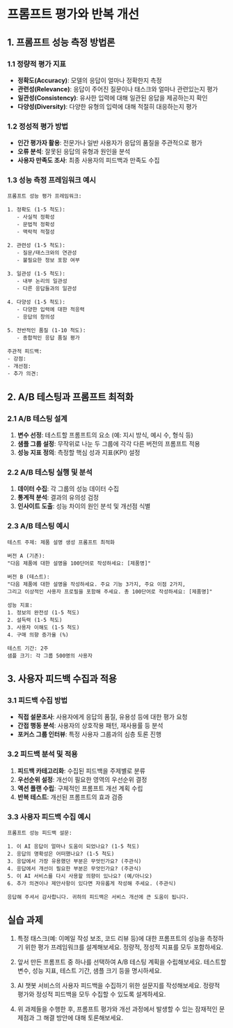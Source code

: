 # 프롬프트 평가와 반복 개선

## 1. 프롬프트 성능 측정 방법론

### 1.1 정량적 평가 지표

- **정확도(Accuracy)**: 모델의 응답이 얼마나 정확한지 측정
- **관련성(Relevance)**: 응답이 주어진 질문이나 태스크와 얼마나 관련있는지 평가
- **일관성(Consistency)**: 유사한 입력에 대해 일관된 응답을 제공하는지 확인
- **다양성(Diversity)**: 다양한 유형의 입력에 대해 적절히 대응하는지 평가

### 1.2 정성적 평가 방법

- **인간 평가자 활용**: 전문가나 일반 사용자가 응답의 품질을 주관적으로 평가
- **오류 분석**: 잘못된 응답의 유형과 원인을 분석
- **사용자 만족도 조사**: 최종 사용자의 피드백과 만족도 수집

### 1.3 성능 측정 프레임워크 예시

```
프롬프트 성능 평가 프레임워크:

1. 정확도 (1-5 척도):
   - 사실적 정확성
   - 문법적 정확성
   - 맥락적 적절성

2. 관련성 (1-5 척도):
   - 질문/태스크와의 연관성
   - 불필요한 정보 포함 여부

3. 일관성 (1-5 척도):
   - 내부 논리의 일관성
   - 다른 응답들과의 일관성

4. 다양성 (1-5 척도):
   - 다양한 입력에 대한 적응력
   - 응답의 창의성

5. 전반적인 품질 (1-10 척도):
   - 종합적인 응답 품질 평가

주관적 피드백:
- 강점:
- 개선점:
- 추가 의견:
```

## 2. A/B 테스팅과 프롬프트 최적화

### 2.1 A/B 테스팅 설계

1. **변수 선정**: 테스트할 프롬프트의 요소 (예: 지시 방식, 예시 수, 형식 등)
2. **샘플 그룹 설정**: 무작위로 나눈 두 그룹에 각각 다른 버전의 프롬프트 적용
3. **성능 지표 정의**: 측정할 핵심 성과 지표(KPI) 설정

### 2.2 A/B 테스팅 실행 및 분석

1. **데이터 수집**: 각 그룹의 성능 데이터 수집
2. **통계적 분석**: 결과의 유의성 검정
3. **인사이트 도출**: 성능 차이의 원인 분석 및 개선점 식별

### 2.3 A/B 테스팅 예시

```
테스트 주제: 제품 설명 생성 프롬프트 최적화

버전 A (기존):
"다음 제품에 대한 설명을 100단어로 작성하세요: [제품명]"

버전 B (테스트):
"다음 제품에 대한 설명을 작성하세요. 주요 기능 3가지, 주요 이점 2가지, 
그리고 이상적인 사용자 프로필을 포함해 주세요. 총 100단어로 작성하세요: [제품명]"

성능 지표:
1. 정보의 완전성 (1-5 척도)
2. 설득력 (1-5 척도)
3. 사용자 이해도 (1-5 척도)
4. 구매 의향 증가율 (%)

테스트 기간: 2주
샘플 크기: 각 그룹 500명의 사용자
```

## 3. 사용자 피드백 수집과 적용

### 3.1 피드백 수집 방법

- **직접 설문조사**: 사용자에게 응답의 품질, 유용성 등에 대한 평가 요청
- **간접 행동 분석**: 사용자의 상호작용 패턴, 재사용률 등 분석
- **포커스 그룹 인터뷰**: 특정 사용자 그룹과의 심층 토론 진행

### 3.2 피드백 분석 및 적용

1. **피드백 카테고리화**: 수집된 피드백을 주제별로 분류
2. **우선순위 설정**: 개선이 필요한 영역의 우선순위 결정
3. **액션 플랜 수립**: 구체적인 프롬프트 개선 계획 수립
4. **반복 테스트**: 개선된 프롬프트의 효과 검증

### 3.3 사용자 피드백 수집 예시

```
프롬프트 성능 피드백 설문:

1. 이 AI 응답이 얼마나 도움이 되었나요? (1-5 척도)
2. 응답의 명확성은 어떠했나요? (1-5 척도)
3. 응답에서 가장 유용했던 부분은 무엇인가요? (주관식)
4. 응답에서 개선이 필요한 부분은 무엇인가요? (주관식)
5. 이 AI 서비스를 다시 사용할 의향이 있나요? (예/아니오)
6. 추가 의견이나 제안사항이 있다면 자유롭게 작성해 주세요. (주관식)

응답해 주셔서 감사합니다. 귀하의 피드백은 서비스 개선에 큰 도움이 됩니다.
```

## 실습 과제

1. 특정 태스크(예: 이메일 작성 보조, 코드 리뷰 등)에 대한 프롬프트의 성능을 측정하기 위한 평가 프레임워크를 설계해보세요. 정량적, 정성적 지표를 모두 포함하세요.

2. 앞서 만든 프롬프트 중 하나를 선택하여 A/B 테스팅 계획을 수립해보세요. 테스트할 변수, 성능 지표, 테스트 기간, 샘플 크기 등을 명시하세요.

3. AI 챗봇 서비스의 사용자 피드백을 수집하기 위한 설문지를 작성해보세요. 정량적 평가와 정성적 피드백을 모두 수집할 수 있도록 설계하세요.

4. 위 과제들을 수행한 후, 프롬프트 평가와 개선 과정에서 발생할 수 있는 잠재적인 문제점과 그 해결 방안에 대해 토론해보세요.

